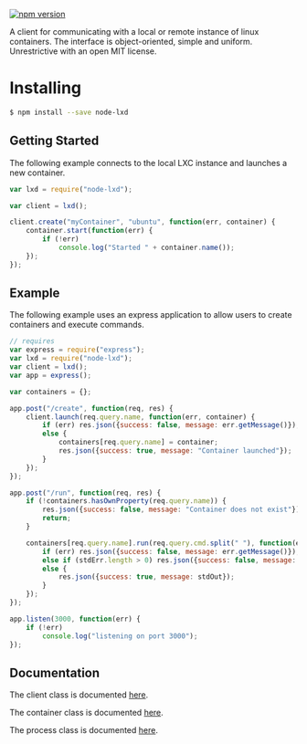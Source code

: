
[![npm version](https://badge.fury.io/js/node-lxd.svg)](https://badge.fury.io/js/node-lxd)

A client for communicating with a local or remote instance of linux containers. The interface is object-oriented, simple and uniform. Unrestrictive with an open MIT license.

# Installing

```bash
$ npm install --save node-lxd
```

## Getting Started ##

The following example connects to the local LXC instance and launches a new container.

```js
var lxd = require("node-lxd");

var client = lxd();

client.create("myContainer", "ubuntu", function(err, container) {
    container.start(function(err) {
        if (!err)
            console.log("Started " + container.name());
    });
});
```

## Example ##

The following example uses an express application to allow users to create containers and execute commands.

```js
// requires
var express = require("express");
var lxd = require("node-lxd");
var client = lxd();
var app = express();

var containers = {};

app.post("/create", function(req, res) {
	client.launch(req.query.name, function(err, container) {
		if (err) res.json({success: false, message: err.getMessage()});
		else {
			containers[req.query.name] = container;
			res.json({success: true, message: "Container launched"});
		}
	});
});

app.post("/run", function(req, res) {
	if (!containers.hasOwnProperty(req.query.name)) {
		res.json({success: false, message: "Container does not exist"});
		return;
	}

	containers[req.query.name].run(req.query.cmd.split(" "), function(err, stdOut, stdErr) {
		if (err) res.json({success: false, message: err.getMessage()});
		else if (stdErr.length > 0) res.json({success: false, message: stdErr});
		else {
			res.json({success: true, message: stdOut});
		}
	});
});

app.listen(3000, function(err) {
	if (!err)
		console.log("listening on port 3000");
});
```

## Documentation ##

The client class is documented [here](https://github.com/Wolfo-Gaming/node-lxd/blob/master/docs/client.md).

The container class is documented [here](https://github.com/Wolfo-Gaming/node-lxd/blob/master/docs/container.md).

The process class is documented [here](https://github.com/Wolfo-Gaming/node-lxd/blob/master/docs/process.md).
